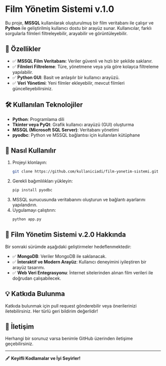 # Film Yönetim Sistemi v.1.0

Bu proje, **MSSQL** kullanılarak oluşturulmuş bir film veritabanı ile çalışır ve **Python** ile geliştirilmiş kullanıcı dostu bir arayüz sunar. Kullanıcılar, farklı sorgularla filmleri filtreleyebilir, arayabilir ve görüntüleyebilir.

## 🚀 Özellikler
- ✅ **MSSQL Film Veritabanı**: Veriler güvenli ve hızlı bir şekilde saklanır.
- ✅ **Filmleri Filtreleme**: Türe, yönetmene veya yıla göre kolayca filtreleme yapılabilir.
- ✅ **Python GUI**: Basit ve anlaşılır bir kullanıcı arayüzü.
- ✅ **Veri Yönetimi**: Yeni filmler ekleyebilir, mevcut filmleri güncelleyebilirsiniz.

## 🛠️ Kullanılan Teknolojiler
- **Python**: Programlama dili
- **Tkinter veya PyQt**: Grafik kullanıcı arayüzü (GUI) oluşturma
- **MSSQL (Microsoft SQL Server)**: Veritabanı yönetimi
- **pyodbc**: Python ve MSSQL bağlantısı için kullanılan kütüphane

## 🚀 Nasıl Kullanılır
1. Projeyi klonlayın:
    ```bash
    git clone https://github.com/kullaniciadi/film-yonetim-sistemi.git
    ```
2. Gerekli bağımlılıkları yükleyin:
    ```bash
    pip install pyodbc
    ```
3. MSSQL sunucusunda veritabanını oluşturun ve bağlantı ayarlarını yapılandırın.
4. Uygulamayı çalıştırın:
    ```bash
    python app.py
    ```

## 🎯 Film Yönetim Sistemi v.2.0 Hakkında
Bir sonraki sürümde aşağıdaki geliştirmeler hedeflenmektedir:
- ✅ **MongoDB**: Veriler MongoDB ile saklanacak.
- ✅ **İnteraktif ve Modern Arayüz**: Kullanıcı deneyimini iyileştiren bir arayüz tasarımı.
- ✅ **Web Veri Entegrasyonu**: İnternet sitelerinden alınan film verileri ile doğrudan çalışabilecek.

## 💡 Katkıda Bulunma
Katkıda bulunmak için pull request gönderebilir veya önerilerinizi iletebilirsiniz. Her türlü geri bildirim değerlidir!

## 📧 İletişim
Herhangi bir sorunuz varsa benimle GitHub üzerinden iletişime geçebilirsiniz.

---
🖋️ **Keyifli Kodlamalar ve İyi Seyirler!**
